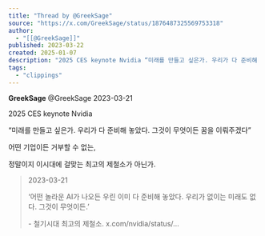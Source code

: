 ```yaml
---
title: "Thread by @GreekSage"
source: "https://x.com/GreekSage/status/1876487325569753318"
author:
  - "[[@GreekSage]]"
published: 2023-03-22
created: 2025-01-07
description: "2025 CES keynote Nvidia “미래를 만들고 싶은가. 우리가 다 준비해 놓았다. 그것이 무엇이든 꿈을 이뤄주겠다” 어떤 기업이든 거부할 수 없는, 정말이지 이시대에 걸맞는 최고의 제철소가 아닌가."
tags:
  - "clippings"
---
```

**GreekSage** @GreekSage 2023-03-21

2025 CES keynote Nvidia

“미래를 만들고 싶은가. 우리가 다 준비해 놓았다. 그것이 무엇이든 꿈을 이뤄주겠다”

어떤 기업이든 거부할 수 없는,

정말이지 이시대에 걸맞는 최고의 제철소가 아닌가.

> 2023-03-21
> 
> ‘어떤 놀라운 AI가 나오든 우린 이미 다 준비해 놓았다. 우리가 없이는 미래도 없다. 그것이 무엇이든.’
> 
> \- 철기시대 최고의 제철소. x.com/nvidia/status/…